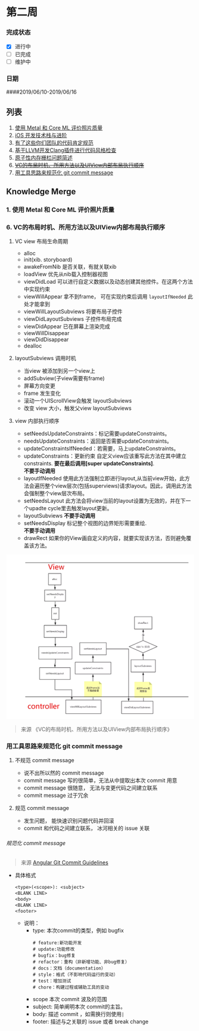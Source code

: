 # 第二周  
### 完成状态
  
- [x] 进行中
- [ ] 已完成
- [ ] 维护中

### 日期
####2019/06/10-2019/06/16    



## 列表   
1. [使用 Metal 和 Core ML 评价照片质量](http://yulingtianxia.com/blog/2018/11/30/Photo-Assessment/)
2. [iOS 开发技术栈与进阶](https://blog.cnbang.net/tech/3354/)
3. [有了这些你们团队的代码肯定规范](https://juejin.im/post/5c7c7e0cf265da2ddb298123?utm_source=gold_browser_extension)
4. [基于LLVM开发Clang插件进行代码风格检查](https://juejin.im/post/5ce2cf306fb9a07ed440d3cc?utm_source=gold_browser_extension#heading-4)
5. [原子性内存栅栏问题简述](http://djs66256.github.io/2018/03/29/2018-03-29-%E5%86%85%E5%AD%98%E6%A0%85%E6%A0%8F%E9%97%AE%E9%A2%98%E7%AE%80%E8%BF%B0/)
6. [~~VC的布局时机、所用方法以及UIView内部布局执行顺序~~](https://juejin.im/post/5b629d2c6fb9a04fc436dc6c)
7. [用工具思路来规范化 git commit message](https://github.com/pigcan/blog/issues/15)
## Knowledge Merge   

### 1.  使用 Metal 和 Core ML 评价照片质量




### 6. VC的布局时机、所用方法以及UIView内部布局执行顺序     

1. VC view 布局生命周期  
    * alloc 
    * init(xib. storyboard)  
    * awakeFromNib
        是否关联，有就关联xib 
    * loadView 
        优先从nib载入控制器视图   
    * viewDidLoad 
        可以进行自定义数据以及动态创建其他控件。在这两个方法中实现约束  
    * viewWillAppear 
        拿不到frame， 可在实现约束后调用 `layoutIfNeeded` 此处才能拿到 
    * viewWillLayoutSubviews
        将要布局子控件
    * viewDidLayoutSubviews
        子控件布局完成  
    * viewDidAppear 
        已在屏幕上渲染完成  
    * viewWillDisappear 
    * viewDidDisappear  
    * dealloc  

2. layoutSubviews 调用时机  
    * 当view 被添加到另一个view上  
    * addSubview(子view需要有frame)  
    * 屏幕方向变更  
    * frame 发生变化  
    * 滚动一个UIScrollView会触发 layoutSubviews  
    * 改变 view 大小，触发父view layoutSubviews


3. view 内部执行顺序  
    * setNeedsUpdateConstraints：标记需要updateConstraints。 
    * needsUpdateConstraints：返回是否需要updateConstraints。
    * updateConstraintsIfNeeded：若需要，马上updateConstraints。
    * updateConstraints：更新约束
        自定义view应该重写此方法在其中建立constraints. __要在最后调用[super updateConstraints]__.     
        __不要手动调用__    
    * layoutIfNeeded
        使用此方法强制立即进行layout,从当前view开始，此方法会遍历整个view层次(包括superviews)请求layout。因此，调用此方法会强制整个view层次布局。
    * setNeedsLayout
        此方法会将view当前的layout设置为无效的，并在下一个upadte cycle里去触发layout更新。
    * layoutSubviews
        __不要手动调用__    
    * setNeedsDisplay
        标记整个视图的边界矩形需要重绘.   
        __不要手动调用__     
    * drawRect
        如果你的View画自定义的内容，就要实现该方法，否则避免覆盖该方法。

![vc_layout_fun_run](../assets/weak_read/vc_layout_fun_run.png)
> 来源 《VC的布局时机、所用方法以及UIView内部布局执行顺序》  



### 用工具思路来规范化 git commit message  
1. 不规范 commit message  
    * 说不出所以然的 commit message 
    * commit message 写的很简单，无法从中提取出本次 commit 用意  
    * commit message 很随意， 无法与变更代码之间建立联系 
    * commit message 过于冗余   

2. 规范 commit message 
    * 发生问题， 能快速识别问题代码并回滚  
    * commit 和代码之间建立联系， 冰河相关的 issue 关联  


###### 规范化 commit message 
> 来源 [Angular Git Commit Guidelines](https://github.com/angular/angular.js/blob/master/DEVELOPERS.md#-git-commit-guidelines)  


* 具体格式
    ```
    <type>(<scope>): <subject>
    <BLANK LINE>
    <body>
    <BLANK LINE>
    <footer>

    ```
    * 说明：  
        * type: 本次commit的类型，例如 bugfix  
            ```
            # feature:新功能开发
            # update:功能修改
            # bugfix：bug修复
            # refactor：重构（非新增功能、非bug修复）
            # docs：文档（documentation）
            # style：格式（不影响代码运行的变动）
            # test：增加测试
            # chore：构建过程或辅助工具的变动

            ``` 
        * scope 本次 commit 波及的范围  
        * subject: 简单阐明本次 commit的主旨。  
        * body: 描述 commit ，如需换行则使用`|`  
        * footer: 描述与之关联的 issue 或者 break change  
